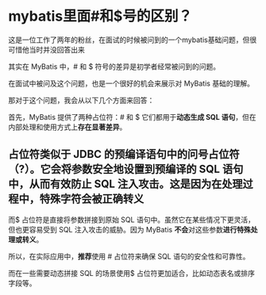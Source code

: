# mybatis里面#和$号的区别？

这是一位工作了两年的粉丝，在面试的时候被问到的一个mybatis基础问题，但很可惜他当时并没回答出来

其实在 MyBatis 中，# 和 $ 符号的差异是初学者经常被问到的问题。

在面试中被问及这个问题，也是一个很好的机会来展示对 MyBatis 基础的理解。

那对于这个问题，我会从以下几个方面来回答：

首先，MyBatis 提供了两种占位符：# 和 $ 它们都用于**动态生成 SQL 语句**，但在内部处理和使用方式上**存在显著差异**。

## 占位符类似于 JDBC 的预编译语句中的问号占位符（?）。它会将参数安全地设置到预编译的 SQL 语句中，从而有效防止 SQL 注入攻击。这是因为在处理过程中，**特殊字符会被正确转义**

而$ 占位符是直接将参数拼接到原始 SQL 语句中。虽然它在某些情况下更灵活，但也更容易受到 SQL 注入攻击的威胁。因为 MyBatis **不会**对这些参数**进行特殊处理或转义**。

所以，在实际应用中，**推荐**使用 # 占位符来确保 SQL 语句的安全性和可靠性。

而在一些需要动态拼接 SQL 的场景使用$ 占位符更加适合，比如动态表名或排序字段等。
